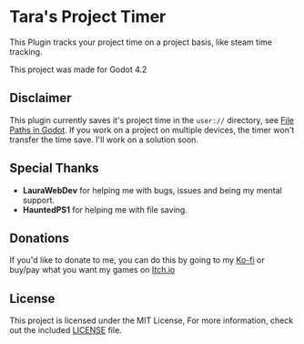 # Tara's Project Timer

This Plugin tracks your project time on a project basis, like steam time tracking.

This project was made for Godot 4.2

## Disclaimer
This plugin currently saves it's project time in the ```user://``` directory, see [File Paths in Godot](https://docs.godotengine.org/en/stable/tutorials/io/data_paths.html#accessing-persistent-user-data-user). If you work on a project on multiple devices, the timer won't transfer the time save. I'll work on a solution soon.



## Special Thanks

* **LauraWebDev** for helping me with bugs, issues and being my mental support.
* **HauntedPS1** for helping me with file saving.

## Donations

If you'd like to donate to me, you can do this by going to my [Ko-fi](https://ko-fi.com/terradev64) or buy/pay what you want my games on [Itch.io](https://terradev64.itch.io/)

## License

This project is licensed under the MIT License, For more information, check out the included [LICENSE](LICENSE) file.
